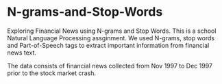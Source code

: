 # N-grams-and-Stop-Words
Exploring Financial News using N-grams and Stop Words.
This is a school Natural Language Processing assginment.
We used N-grams, stop words and Part-of-Speech tags to extract important information from financial news text.

The data consists of financial news collected from Nov 1997 to Dec 1997 prior to the stock market crash.
